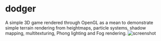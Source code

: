 dodger
======

A simple 3D game rendered through OpenGL as a mean to demonstrate simple terrain rendering from heightmaps, particle systems, shadow mapping, multitexturing, Phong lighting and Fog rendering.
![screenshot](https://cloud.githubusercontent.com/assets/743034/5257059/4a602e5e-79a0-11e4-9433-17b9bb92ee6b.png)
